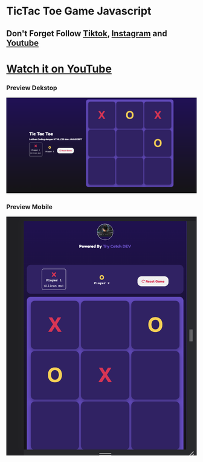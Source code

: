 # TicTac Toe Game Javascript


## Don't Forget Follow [Tiktok](https://www.tiktok.com/@try_catch_), [Instagram](https://www.instagram.com/try.catch.developer/) and [Youtube](https://www.youtube.com/c/TryCatchDev)

# [Watch it on YouTube](https://youtu.be/xTjNDz26dB8)

### Preview Dekstop
![Preview](/assets/images/dekstop.png)
### Preview Mobile
![Preview](/assets/images/mobile.png)